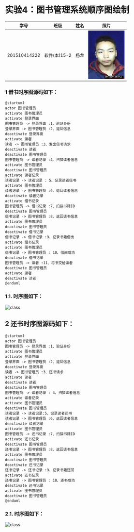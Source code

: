 # 实验4：图书管理系统顺序图绘制
|学号|班级|姓名|照片|
|:-------:|:-------------: | :----------:|:---:|
|201510414222|软件(本)15-2|杨龙|![flow1](../myself.jpg)|



### 1 借书时序图源码如下：

``` class
@startuml
actor 图书管理员
activate 图书管理员
activate 登录界面
图书管理员 -> 登录界面 :1、验证身份
登录界面 -> 图书管理员 :2、返回信息
deactivate 登录界面
activate 读者
读者 -> 图书管理员 :3、发出借书请求
deactivate 读者
deactivate 图书管理员
图书管理员 -> 读者记录 :4、扫描读者信息
activate 图书管理员
deactivate 图书管理员
activate 读者记录
读者记录 -> 读者记录 : 5、记录读者借书
activate 图书管理员
读者记录 -> 图书管理员 :6、返回读者信息
deactivate 读者记录
activate 借书记录
图书管理员 -> 借书记录 :7、扫描书籍ID
deactivate 图书管理员
借书记录 -> 图书管理员 :8、返回该书信息
activate 图书管理员
deactivate 图书管理员
deactivate 借书记录
借书记录 -> 借书记录 :9、记录书籍借出
activate 借书记录
activate 图书管理员
借书记录 -> 图书管理员 : 10、借阅成功
deactivate 借书记录
图书管理员 -> 读者 :11、将书交给读者
deactivate 图书管理员
activate 读者
deactivate 读者
@enduml

```

### 1.1. 时序图如下：

![class](test4_1.png)

## 2 还书时序图源码如下：

``` 
@startuml
actor 图书管理员
图书管理员 -> 登录界面 :1、验证身份
activate 图书管理员
activate 登录界面
登录界面 -> 图书管理员 :2、返回信息
deactivate 登录界面
读者 -> 图书管理员 :3、还书请求
activate 读者
deactivate 读者
deactivate 图书管理员
图书管理员 -> 读者记录 : 4、扫描读者信息
activate 读者记录
activate 图书管理员
deactivate 图书管理员
读者记录 -> 读者记录:5、记录读者还书
读者记录 -> 图书管理员 :6、返回读者信息
deactivate 读者记录
activate 图书管理员
图书管理员 -> 还书记录 :7、扫描书籍ID
activate 还书记录
deactivate 图书管理员
还书记录 -> 图书管理员 :8、返回该书信息
activate 图书管理员
deactivate 图书管理员
deactivate 还书记录
还书记录 -> 还书记录 :9、记录书籍还回
activate 还书记录
还书记录 -> 图书管理员 : 10、还书成功
deactivate 还书记录
activate 图书管理员
deactivate 图书管理员
@enduml

```
### 2.1. 时序图如下：

![class](test4_2.png)



